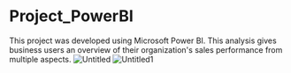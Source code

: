 # Project_PowerBI
This project was developed using Microsoft Power BI. This analysis gives business users an overview of their organization's sales performance from multiple aspects.
![Untitled](https://user-images.githubusercontent.com/64920808/97537454-d44d3680-19e4-11eb-8f9f-a852e864384b.png)
![Untitled1](https://user-images.githubusercontent.com/64920808/97537482-ddd69e80-19e4-11eb-9f4c-6664a3f2425b.png)
